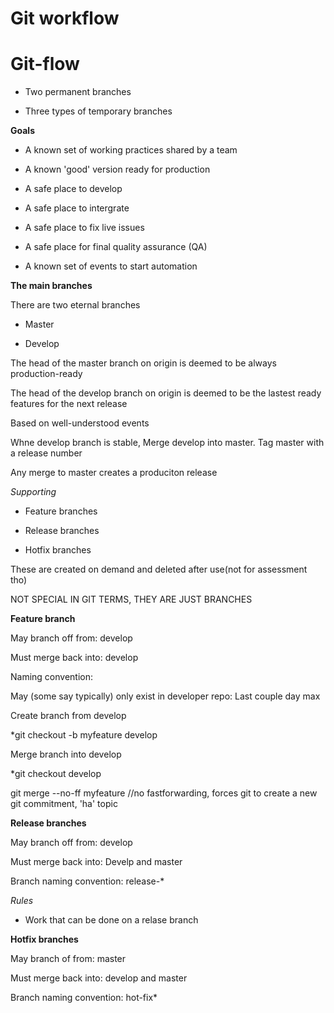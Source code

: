 
# Git workflow

# Git-flow

- Two permanent branches

- Three types of temporary branches

**Goals**

- A known set of working practices shared by a team

- A known 'good' version ready for production

- A safe place to develop

- A safe place to intergrate

- A safe place to fix live issues

- A safe place for final quality assurance (QA)

- A known set of events to start automation

**The main branches**

There are two eternal branches

- Master

- Develop

The head of the master branch on origin is deemed to be always production-ready

The head of the develop branch on origin is deemed to be the lastest ready features for the next release

Based on well-understood events

Whne develop branch is stable, Merge develop into master. Tag master with a release number

Any merge to master creates a produciton release

*Supporting*

- Feature branches

- Release branches

- Hotfix branches

These are created on demand and deleted after use(not for assessment tho)

NOT SPECIAL IN GIT TERMS, THEY ARE JUST BRANCHES

**Feature branch**

May branch off from: develop

Must merge back into: develop

Naming convention:

May (some say typically) only exist in developer repo: Last couple day max

Create branch from develop

*git checkout -b myfeature develop

Merge branch into develop

*git checkout develop

git merge --no-ff myfeature   //no fastforwarding, forces git to create a new git commitment, 'ha' topic


**Release branches**

May branch off from: develop

Must merge back into: Develp and master

Branch naming convention: release-*

*Rules*

- Work that can be done on a relase branch


**Hotfix branches**

May branch of from: master

Must merge back into: develop and master

Branch naming convention: hot-fix*

